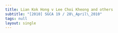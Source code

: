 ```yaml
---
title: Lian Kok Hong v Lee Choi Kheong and others
subtitle: "[2010] SGCA 19 / 28\_April\_2010"
tags: null
layout: single
---
```



